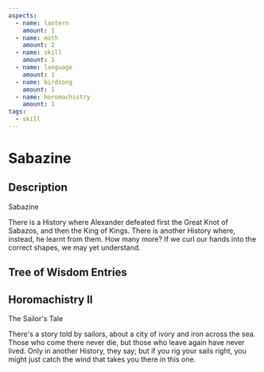 ```yaml
---
aspects: 
  - name: lantern
    amount: 1
  - name: moth
    amount: 2
  - name: skill
    amount: 1
  - name: language
    amount: 1
  - name: birdsong
    amount: 1
  - name: horomachistry
    amount: 1
tags:
  - skill
---
```


# Sabazine

## Description
Sabazine

There is a History where Alexander defeated first the Great Knot of Sabazos, and then the King of Kings. There is another History where, instead, he learnt from them. How many more? If we curl our hands into the correct shapes, we may yet understand.
## Tree of Wisdom Entries
## Horomachistry II
The Sailor's Tale

There's a story told by sailors, about a city of ivory and iron across the sea. Those who come there never die, but those who leave again have never lived. Only in another History, they say; but if you rig your sails right, you might just catch the wind that takes you there in this one.